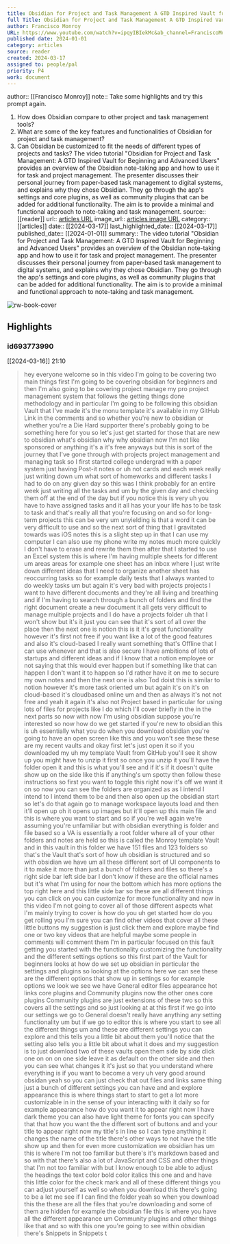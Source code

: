 ```yaml
---
title: Obsidian for Project and Task Management A GTD Inspired Vault for Beginning and Advanced Users
full Title: Obsidian for Project and Task Management A GTD Inspired Vault for Beginning and Advanced Users
author: Francisco Monroy
URL: https://www.youtube.com/watch?v=ipqyIBIekMc&ab_channel=FranciscoMonroy
published date: 2024-01-01
category: articles
source: reader
created: 2024-03-17
assigned to: people/pal
priority: P4
work: document
---
```

author:: [[Francisco Monroy]]
note:: Take some highlights and try this prompt again.
1. How does Obsidian compare to other project and task management tools?
2. What are some of the key features and functionalities of Obsidian for project and task management?
3. Can Obsidian be customized to fit the needs of different types of projects and tasks?
The video tutorial "Obsidian for Project and Task Management: A GTD Inspired Vault for Beginning and Advanced Users" provides an overview of the Obsidian note-taking app and how to use it for task and project management. The presenter discusses their personal journey from paper-based task management to digital systems, and explains why they chose Obsidian. They go through the app's settings and core plugins, as well as community plugins that can be added for additional functionality. The aim is to provide a minimal and functional approach to note-taking and task management.
source:: [[reader]]
url:: [articles URL](https://www.youtube.com/watch?v=ipqyIBIekMc&ab_channel=FranciscoMonroy)
image_url:: [articles image URL](https://i.ytimg.com/vi/ipqyIBIekMc/maxresdefault.jpg)
category:: [[articles]]
date:: [[2024-03-17]]
last_highlighted_date:: [[2024-03-17]]
published_date:: [[2024-01-01]]
summary:: The video tutorial "Obsidian for Project and Task Management: A GTD Inspired Vault for Beginning and Advanced Users" provides an overview of the Obsidian note-taking app and how to use it for task and project management. The presenter discusses their personal journey from paper-based task management to digital systems, and explains why they chose Obsidian. They go through the app's settings and core plugins, as well as community plugins that can be added for additional functionality. The aim is to provide a minimal and functional approach to note-taking and task management.

![rw-book-cover](https://i.ytimg.com/vi/ipqyIBIekMc/maxresdefault.jpg)

## Highlights
### id693773990
[[2024-03-16]] 21:10
> hey everyone welcome so in this video I'm going to be covering two main things first I'm going to be covering obsidian for beginners and then I'm also going to be covering project manage my pro project management system that follows the getting things done methodology and in particular I'm going to be following this obsidian Vault that I've made it's the monu template it's available in my GitHub Link in the comments and so whether you're new to obsidian or whether you're a Die Hard supporter there's probably going to be
> something here for you so let's just get started for those that are new to obsidian what's obsidian why why obsidian now I'm not like sponsored or anything it's a it's free anyways but this is sort of the journey that I've gone through with projects project management and managing task so I first started college undergrad with a paper system just having Post-it notes or uh not cards and each week really just writing down
> um what sort of homeworks and different tasks I had to do on any given day so this was I think probably for an entire week just writing all the tasks and um by the given day and checking them off at the end of the day but if you notice this is very uh you have to have assigned tasks and it all has your your life has to be task to task and that's really all that you're focusing on and so for long-term projects this can be very
> um unyielding is that a word it can be very difficult to use and so the next sort of thing that I gravitated towards was iOS notes this is a slight step up in that I can use my computer I can also use my phone write my notes much more quickly I don't have to erase and rewrite them then after that I started to use an Excel system this is where I'm having multiple sheets for different um areas areas for example one sheet has an
> inbox where I just write down different ideas that I need to organize another sheet has reoccurring tasks so for example daily tests that I always wanted to do weekly tasks um but again it's very bad with projects projects I want to have different documents and they're all living and breathing and if I'm having to search through a bunch of folders and find the right document create a new document it all gets very difficult to manage multiple projects
> and I do have a projects folder uh that I won't show but it's it just you can see that it's sort of all over the place then the next one is notion this is it it's great functionality however it's first not free if you want like a lot of the good features and also it's cloud-based I really want something that's Offline that I can use whenever and that is also secure I have ambitions of lots of startups and different ideas
> and if I know that a notion employee or not saying that this would ever happen but if something like that can happen I don't want it to happen so I'd rather have it on me to secure my own notes and then the next one is also Tod doist this is similar to notion however it's more task oriented um but again it's on it's on cloud-based it's cloudbased online um and then as always it's not not free and
> yeah it again it's also not Project based in particular for using lots of files for projects like I do which I'll cover briefly in the in the next parts so now with now I'm using obsidian suppose you're interested so now how do we get started if you're new to obsidian this is uh essentially what you do when you download obsidian you're going to have an open screen like this
> and you won't see these these are my recent vaults and okay first let's just open it so if you downloaded my uh my template Vault from GitHub you'll see it show up you might have to unzip it first so once you unzip it you'll have the folder open it and this is what you'll see and if it's if it doesn't quite show up on the side like this if anything's
> um spotty then follow these instructions so first you want to toggle this right now it's off we want it on so now you can see the folders are organized as as I intend I intend to I intend them to be and then also open up the obsidian start so let's do that again go to manage workspace layouts load and then it'll open up oh it opens up images but it'll
> open up this main file and this is where you want to start and so if you're well again we're assuming you're unfamiliar but with obsidian everything is folder and file based so a VA is essentially a root folder where all of your other folders and notes are held so this is called the Monroy template Vault and in this vault in this folder we have 151 files and 123
> folders so that's the Vault that's sort of how uh obsidian is structured and so with obsidian we have um all these different sort of UI components to it to make it more than just a bunch of folders and files so there's a right side bar left side bar I don't know if these are the official names but it's what I'm using for now the bottom which
> has more options the top right here and this little side bar so these are all different things you can click on you can customize for more functionality and now in this video I'm not going to cover all of those different aspects what I'm mainly trying to cover is how do you uh get started how do you get rolling you I'm sure you can find other videos that cover all these little buttons my suggestion is just click them and explore maybe find one or two key
> videos that are helpful maybe some people in comments will comment them I'm in particular focused on this fault getting you started with the functionality customizing the functionality and the different settings options so this first part of the Vault for beginners looks at how do we set up obsidian in particular the settings and
> plugins so looking at the options here we can see these are the different options that show up in settings so for example options we look we see we have General editor files appearance hot links core plugins and Community plugins now the other ones core plugins Community plugins are just extensions of these two so this covers all the settings and so just looking at at this first if we go into our settings we go to General doesn't really have anything
> any setting functionality um but if we go to editor this is where you start to see all the different things um and these are different settings you can explore and this tells you a little bit about them you'll notice that the setting also tells you a little bit about what it does and my suggestion is to just download two of these vaults open them side by side click one on on on one side
> leave it as default on the other side and then you can see what changes it it's just so that you understand where everything is if you want to become a very uh very good around obsidan yeah so you can just check that out files and links same thing just a bunch of different settings you can have and and explore
> appearance this is where things start to start to get a lot more customizable in in the sense of your interacting with it daily so for example appearance how do you want it to appear right now I have dark theme you can also have light theme for fonts you can specify that that how you want
> the the different sort of buttons and and your title to appear right now my title's in line so I can type anything it changes the name of the title there's other ways to not have the title show up and then for even more customization we obsidian has um this is where I'm not too familiar but there's it's markdown based and so with that
> there's also a lot of JavaScript and CSS and other things that I'm not too familiar with but I know enough to be able to adjust the headings the text color bold color italics this one and and have this little color for the check mark and all of these different things you can adjust yourself as well so when you download this there's going to be a let me see if I can find the
> folder yeah so when you download this the these are all the files that you're downloading and some of them are hidden for example the obsidian file this is where you have all the different appearance um Community plugins and other things like that and so with this one you're going to see within obsidian there's Snippets in Snippets t



